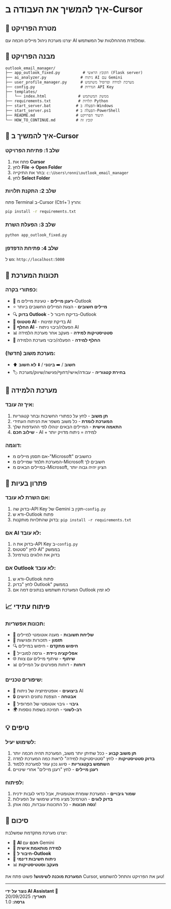 # איך להמשיך את העבודה ב-Cursor

## 🎯 מטרת הפרויקט
יצרנו מערכת ניהול מיילים חכמה עם AI שמלמדת מההחלטות של המשתמש.

## 📁 מבנה הפרויקט

```
outlook_email_manager/
├── app_outlook_fixed.py          # הקובץ הראשי (Flask server)
├── ai_analyzer.py               # ניתוח AI עם Gemini
├── user_profile_manager.py      # מערכת למידה ופרופיל משתמש
├── config.py                    # הגדרות API Key
├── templates/
│   └── index.html              # ממשק המשתמש
├── requirements.txt            # תלויות Python
├── start_server.bat           # הפעלה ב-Windows
├── start_server.ps1           # הפעלה ב-PowerShell
├── README.md                  # תיעוד הפרויקט
└── HOW_TO_CONTINUE.md         # קובץ זה
```

## 🚀 איך להמשיך ב-Cursor

### שלב 1: פתיחת הפרויקט
1. פתח את **Cursor**
2. לחץ **File → Open Folder**
3. בחר את התיקייה: `c:\Users\ronni\outlook_email_manager`
4. לחץ **Select Folder**

### שלב 2: התקנת תלויות
פתח Terminal ב-Cursor (Ctrl+`) והרץ:
```bash
pip install -r requirements.txt
```

### שלב 3: הפעלת השרת
```bash
python app_outlook_fixed.py
```

### שלב 4: פתיחת הדפדפן
גש ל: `http://localhost:5000`

## 🔧 תכונות המערכת

### כפתורי בקרה:
- 🔄 **רענן מיילים** - טעינת מיילים מ-Outlook
- ⭐ **מיילים חשובים** - הצגת המיילים החשובים ביותר
- 🔍 **בדוק Outlook** - בדיקת חיבור ל-Outlook
- 🤖 **סטטוס AI** - בדיקת זמינות AI
- 🔄 **החלף AI** - הפעלה/כיבוי ניתוח AI
- 📊 **סטטיסטיקות למידה** - מעקב אחר מערכת הלמידה
- 🧠 **החלף למידה** - הפעלה/כיבוי מערכת הלמידה

### מערכת משוב (חדש!):
- ⬆️ **חשוב** / ➡️ **בינוני** / ⬇️ **לא חשוב**
- 🏷️ **בחירת קטגוריה** - עבודה/אישי/דחוף/פגישה/שיווק/מערכת

## 🧠 מערכת הלמידה

### איך זה עובד:
1. **תן משוב** - לחץ על כפתורי החשיבות ובחר קטגוריות
2. **המערכת לומדת** - כל משוב משפר את הניתוח העתידי
3. **התאמה אישית** - המיילים הבאים ינוהלו לפי ההעדפות שלך
4. **שילוב חכם** - AI + למידה = ניתוח מדויק יותר

### דוגמה:
- אם תסמן מיילים מ-"Microsoft" כחשובים
- המערכת תלמד שמיילים מ-Microsoft חשובים לך
- במיילים הבאים מ-Microsoft, הציון יהיה גבוה יותר

## 🐛 פתרון בעיות

### אם השרת לא עובד:
1. בדוק שה-API Key של Gemini תקין ב-`config.py`
2. ודא ש-Outlook פתוח
3. בדוק שהתלויות מותקנות: `pip install -r requirements.txt`

### אם AI לא עובד:
1. בדוק את ה-API Key ב-`config.py`
2. לחץ "סטטוס AI" בממשק
3. בדוק את הלוגים בטרמינל

### אם Outlook לא עובד:
1. ודא ש-Outlook פתוח
2. לחץ "בדוק Outlook" בממשק
3. המערכת תשתמש בנתונים דמה אם Outlook לא זמין

## 📈 פיתוח עתידי

### תכונות אפשריות:
- 📧 **שליחת תשובות** - מענה אוטומטי למיילים
- 📅 **תזמון** - תזכורות ופגישות
- 🔍 **חיפוש מתקדם** - חיפוש במיילים
- 📱 **אפליקציה ניידת** - גרסה למובייל
- 🌐 **שיתוף** - שיתוף מיילים עם צוות
- 📊 **דוחות** - דוחות מפורטים על המיילים

### שיפורים טכניים:
- 🚀 **ביצועים** - אופטימיזציה של ניתוח AI
- 🔒 **אבטחה** - הצפנת נתונים רגישים
- 💾 **גיבוי** - גיבוי אוטומטי של הפרופיל
- 🌍 **רב-לשוני** - תמיכה בשפות נוספות

## 💡 טיפים

### לשימוש יעיל:
1. **תן משוב קבוע** - ככל שתיתן יותר משוב, המערכת תהיה חכמה יותר
2. **בדוק סטטיסטיקות** - לחץ "סטטיסטיקות למידה" לראות כמה המערכת למדה
3. **השתמש בקטגוריות** - סיווג נכון עוזר למערכת ללמוד
4. **רענן מיילים** - לחץ "רענן מיילים" אחרי שינויים

### לפיתוח:
1. **שמור גיבויים** - המערכת שומרת אוטומטית, אבל כדאי לגבות ידנית
2. **בדוק לוגים** - הטרמינל מציג מידע שימושי על הפעילות
3. **נסה תכונות** - כל התכונות עובדות, נסה אותן!

## 🎉 סיכום

יצרנו מערכת מתקדמת שמשלבת:
- 🤖 **AI חכם** עם Gemini
- 🧠 **למידה מותאמת אישית**
- 📧 **חיבור ל-Outlook**
- 🎯 **ניתוח חשיבות דינמי**
- 📊 **מעקב וסטטיסטיקות**

**המערכת מוכנה לשימוש!** פשוט פתח את Cursor, טען את הפרויקט והתחל להשתמש!

---
**נוצר על ידי AI Assistant** 🤖  
**תאריך:** 20/09/2025  
**גרסה:** 1.0



